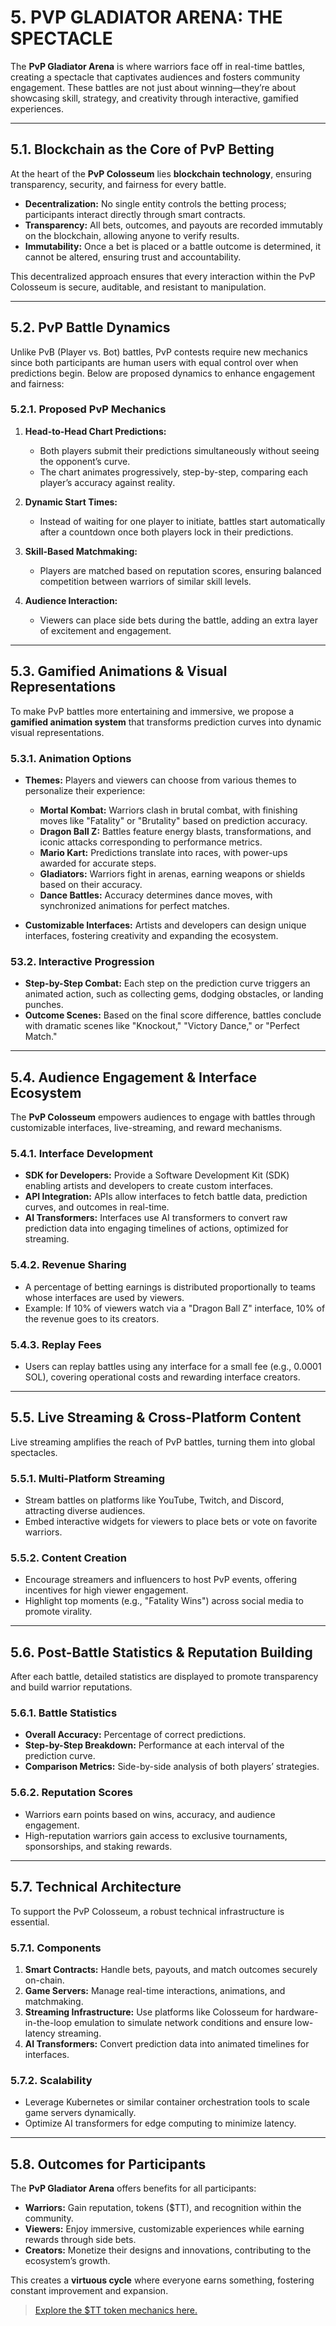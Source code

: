 # **5. PVP GLADIATOR ARENA: THE SPECTACLE**

The **PvP Gladiator Arena** is where warriors face off in real-time battles, creating a spectacle that captivates audiences and fosters community engagement. These battles are not just about winning—they’re about showcasing skill, strategy, and creativity through interactive, gamified experiences.

---

## **5.1. Blockchain as the Core of PvP Betting**

At the heart of the **PvP Colosseum** lies **blockchain technology**, ensuring transparency, security, and fairness for every battle.

- **Decentralization:** No single entity controls the betting process; participants interact directly through smart contracts.
- **Transparency:** All bets, outcomes, and payouts are recorded immutably on the blockchain, allowing anyone to verify results.
- **Immutability:** Once a bet is placed or a battle outcome is determined, it cannot be altered, ensuring trust and accountability.

This decentralized approach ensures that every interaction within the PvP Colosseum is secure, auditable, and resistant to manipulation.

---

## **5.2. PvP Battle Dynamics**

Unlike PvB (Player vs. Bot) battles, PvP contests require new mechanics since both participants are human users with equal control over when predictions begin. Below are proposed dynamics to enhance engagement and fairness:

### **5.2.1. Proposed PvP Mechanics**
1. **Head-to-Head Chart Predictions:**
    - Both players submit their predictions simultaneously without seeing the opponent’s curve.
    - The chart animates progressively, step-by-step, comparing each player’s accuracy against reality.

2. **Dynamic Start Times:**
    - Instead of waiting for one player to initiate, battles start automatically after a countdown once both players lock in their predictions.

3. **Skill-Based Matchmaking:**
    - Players are matched based on reputation scores, ensuring balanced competition between warriors of similar skill levels.

4. **Audience Interaction:**
    - Viewers can place side bets during the battle, adding an extra layer of excitement and engagement.

---

## **5.3. Gamified Animations & Visual Representations**

To make PvP battles more entertaining and immersive, we propose a **gamified animation system** that transforms prediction curves into dynamic visual representations.

### **5.3.1. Animation Options**
- **Themes:** Players and viewers can choose from various themes to personalize their experience:
    - **Mortal Kombat:** Warriors clash in brutal combat, with finishing moves like "Fatality" or "Brutality" based on prediction accuracy.
    - **Dragon Ball Z:** Battles feature energy blasts, transformations, and iconic attacks corresponding to performance metrics.
    - **Mario Kart:** Predictions translate into races, with power-ups awarded for accurate steps.
    - **Gladiators:** Warriors fight in arenas, earning weapons or shields based on their accuracy.
    - **Dance Battles:** Accuracy determines dance moves, with synchronized animations for perfect matches.

- **Customizable Interfaces:** Artists and developers can design unique interfaces, fostering creativity and expanding the ecosystem.

### **53.2. Interactive Progression**
- **Step-by-Step Combat:** Each step on the prediction curve triggers an animated action, such as collecting gems, dodging obstacles, or landing punches.
- **Outcome Scenes:** Based on the final score difference, battles conclude with dramatic scenes like "Knockout," "Victory Dance," or "Perfect Match."

---

## **5.4. Audience Engagement & Interface Ecosystem**

The **PvP Colosseum** empowers audiences to engage with battles through customizable interfaces, live-streaming, and reward mechanisms.

### **5.4.1. Interface Development**
- **SDK for Developers:** Provide a Software Development Kit (SDK) enabling artists and developers to create custom interfaces.
- **API Integration:** APIs allow interfaces to fetch battle data, prediction curves, and outcomes in real-time.
- **AI Transformers:** Interfaces use AI transformers to convert raw prediction data into engaging timelines of actions, optimized for streaming.

### **5.4.2. Revenue Sharing**
- A percentage of betting earnings is distributed proportionally to teams whose interfaces are used by viewers.
- Example: If 10% of viewers watch via a "Dragon Ball Z" interface, 10% of the revenue goes to its creators.

### **5.4.3. Replay Fees**
- Users can replay battles using any interface for a small fee (e.g., 0.0001 SOL), covering operational costs and rewarding interface creators.

---

## **5.5. Live Streaming & Cross-Platform Content**

Live streaming amplifies the reach of PvP battles, turning them into global spectacles.

### **5.5.1. Multi-Platform Streaming**
- Stream battles on platforms like YouTube, Twitch, and Discord, attracting diverse audiences.
- Embed interactive widgets for viewers to place bets or vote on favorite warriors.

### **5.5.2. Content Creation**
- Encourage streamers and influencers to host PvP events, offering incentives for high viewer engagement.
- Highlight top moments (e.g., "Fatality Wins") across social media to promote virality.

---

## **5.6. Post-Battle Statistics & Reputation Building**

After each battle, detailed statistics are displayed to promote transparency and build warrior reputations.

### **5.6.1. Battle Statistics**
- **Overall Accuracy:** Percentage of correct predictions.
- **Step-by-Step Breakdown:** Performance at each interval of the prediction curve.
- **Comparison Metrics:** Side-by-side analysis of both players’ strategies.

### **5.6.2. Reputation Scores**
- Warriors earn points based on wins, accuracy, and audience engagement.
- High-reputation warriors gain access to exclusive tournaments, sponsorships, and staking rewards.

---

## **5.7. Technical Architecture**

To support the PvP Colosseum, a robust technical infrastructure is essential.

### **5.7.1. Components**
1. **Smart Contracts:** Handle bets, payouts, and match outcomes securely on-chain.
2. **Game Servers:** Manage real-time interactions, animations, and matchmaking.
3. **Streaming Infrastructure:** Use platforms like Colosseum for hardware-in-the-loop emulation to simulate network conditions and ensure low-latency streaming.
4. **AI Transformers:** Convert prediction data into animated timelines for interfaces.

### **5.7.2. Scalability**
- Leverage Kubernetes or similar container orchestration tools to scale game servers dynamically.
- Optimize AI transformers for edge computing to minimize latency.

---

## **5.8. Outcomes for Participants**

The **PvP Gladiator Arena** offers benefits for all participants:

- **Warriors:** Gain reputation, tokens ($TT), and recognition within the community.
- **Viewers:** Enjoy immersive, customizable experiences while earning rewards through side bets.
- **Creators:** Monetize their designs and innovations, contributing to the ecosystem’s growth.

This creates a **virtuous cycle** where everyone earns something, fostering constant improvement and expansion.

> [Explore the $TT token mechanics here.](./tt-token.md)